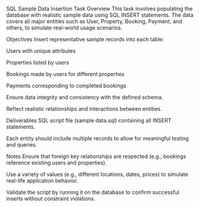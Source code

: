 SQL Sample Data Insertion Task
Overview
This task involves populating the database with realistic sample data using SQL INSERT statements. The data covers all major entities such as User, Property, Booking, Payment, and others, to simulate real-world usage scenarios.

Objectives
Insert representative sample records into each table:

Users with unique attributes

Properties listed by users

Bookings made by users for different properties

Payments corresponding to completed bookings

Ensure data integrity and consistency with the defined schema.

Reflect realistic relationships and interactions between entities.

Deliverables
SQL script file (sample data.sql) containing all INSERT statements.

Each entity should include multiple records to allow for meaningful testing and queries.

Notes
Ensure that foreign key relationships are respected (e.g., bookings reference existing users and properties).

Use a variety of values (e.g., different locations, dates, prices) to simulate real-life application behavior.

Validate the script by running it on the database to confirm successful inserts without constraint violations.
